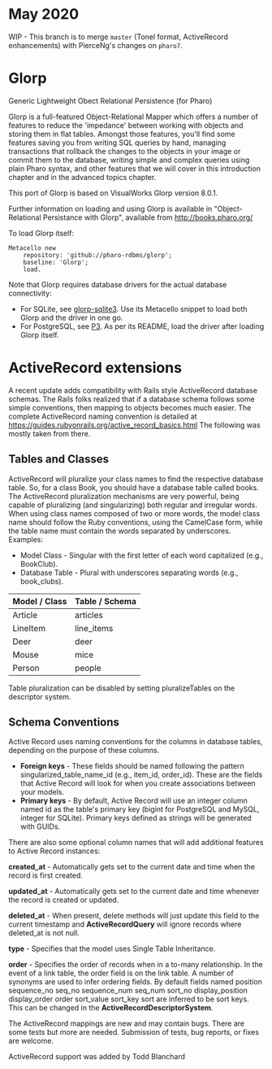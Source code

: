 # May 2020
WIP - This branch is to merge ```master``` (Tonel format, ActiveRecord enhancements) with PierceNg's changes on ```pharo7```.

# Glorp
Generic Lightweight Obect Relational Persistence (for Pharo)

Glorp is a full-featured Object-Relational Mapper which offers a number of features to reduce the 'impedance' between working with objects and storing them in flat tables. Amongst those features, you'll find some features saving you from writing SQL queries by hand, managing transactions that rollback the changes to the objects in your image or commit them to the database, writing simple and complex queries using plain Pharo syntax, and other features that we will cover in this introduction chapter and in the advanced topics chapter.

This port of Glorp is based on VisualWorks Glorp version 8.0.1.

Further information on loading and using Glorp is available in "Object-Relational Persistance with Glorp", available from http://books.pharo.org/

To load Glorp itself:

```smalltalk
Metacello new 
	repository: 'github://pharo-rdbms/glorp';
	baseline: 'Glorp';
	load.
```

Note that Glorp requires database drivers for the actual database connectivity:
- For SQLite, see [glorp-sqlite3](https://github.com/pharo-rdbms/glorp-sqlite3). Use its Metacello snippet to load both Glorp and the driver in one go.
- For PostgreSQL, see [P3](https://github.com/svenvc/P3). As per its README, load the driver after loading Glorp itself.

# ActiveRecord extensions

A recent update adds compatibility with Rails style ActiveRecord database schemas.  The Rails folks realized that if a database schema follows some simple conventions, then mapping to objects becomes much easier.  The complete ActiveRecord naming convention is detailed at https://guides.rubyonrails.org/active_record_basics.html The following was mostly taken from there.

## Tables and Classes

ActiveRecord will pluralize your class names to find the respective database table. So, for a class Book, you should have a database table called books. The ActiveRecord pluralization mechanisms are very powerful, being capable of pluralizing (and singularizing) both regular and irregular words. When using class names composed of two or more words, the model class name should follow the Ruby conventions, using the CamelCase form, while the table name must contain the words separated by underscores. Examples:

* Model Class - Singular with the first letter of each word capitalized (e.g., BookClub).
* Database Table - Plural with underscores separating words (e.g., book_clubs).

| Model / Class  |  Table / Schema |
|----------------- |--------------------|
| Article  |  articles |
| LineItem |   line_items |
| Deer  |  deer |
| Mouse  |  mice |
| Person |   people |

Table pluralization can be disabled by setting pluralizeTables on the descriptor system. 

## Schema Conventions
Active Record uses naming conventions for the columns in database tables, depending on the purpose of these columns.

* **Foreign keys** - These fields should be named following the pattern singularized_table_name_id (e.g., item_id, order_id). These are the fields that Active Record will look for when you create associations between your models.
* **Primary keys** - By default, Active Record will use an integer column named id as the table's primary key (bigint for PostgreSQL and MySQL, integer for SQLite). Primary keys defined as strings will be generated with GUIDs.

There are also some optional column names that will add additional features to Active Record instances:

**created_at** - Automatically gets set to the current date and time when the record is first created.

**updated_at** - Automatically gets set to the current date and time whenever the record is created or updated.

**deleted_at** - When present, delete methods will just update this field to the current timestamp and **ActiveRecordQuery** will ignore records where deleted_at is not null.

**type** - Specifies that the model uses Single Table Inheritance.

**order** - Specifies the order of records when in a to-many relationship.  In the event of a link table, the order field is on the link table.  A number of synonyms are used to infer ordering fields.  By default fields named position sequence_no seq_no sequence_num seq_num sort_no display_position display_order order sort_value sort_key sort are inferred to be sort keys.  This can be changed in the **ActiveRecordDescriptorSystem**.

The ActiveRecord mappings are new and may contain bugs.  There are some tests but more are needed. Submission of tests, bug reports, or fixes are welcome.  

ActiveRecord support was added by Todd Blanchard


